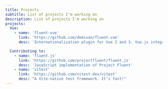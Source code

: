```yaml
---
title: Projects
subtitle: List of projects I'm working on
description: List of projects I'm working on
projects:
  Vue:
    - name: 'fluent-vue'
      link: 'https://github.com/demivan/fluent-vue'
      desc: 'Internationalization plugin for Vue 2 and 3. Vue.js integration of fluent.js'

  Contributing to:
    - name: 'fluent.js'
      link: 'https://github.com/projectfluent/fluent.js'
      desc: 'JavaScript implementation of Project Fluent'
    - name: 'vitest'
      link: 'https://github.com/vitest-dev/vitest'
      desc: "A Vite-native test framework. It's fast!"
---
```


<script setup>
  import { useData } from 'vitepress'

  import ListProjects from './components/ListProjects.vue'
  import StarsRanking from './components/StarsRanking.vue'

  const { frontmatter } = useData()
</script>

<ListProjects :projects="frontmatter.projects"/>

<StarsRanking/>
